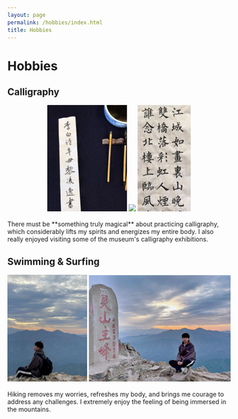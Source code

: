 ```yaml
---
layout: page
permalink: /hobbies/index.html
title: Hobbies
---
```


# Hobbies

## Calligraphy

<center class="third">
<img src="/images/calligraphy1.jpg" width="180"/>
<img src="/images/calligraphy2.jpg" width="320"/>
<img src="/images/calligraphy3.jpg" width="120"/>
</center>
<br>There must be **something truly magical** about practicing calligraphy, which considerably lifts my spirits and energizes my entire body. I also really enjoyed visiting some of the museum's calligraphy exhibitions.


## Swimming & Surfing

<center class="half">
<img src="/images/hiking1.jpg" width="180"/>
<img src="/images/hiking2.jpg" width="320"/>
</center>
<br>Hiking removes my worries, refreshes my body, and brings me courage to address any challenges. I extremely enjoy the feeling of being immersed in the mountains.
